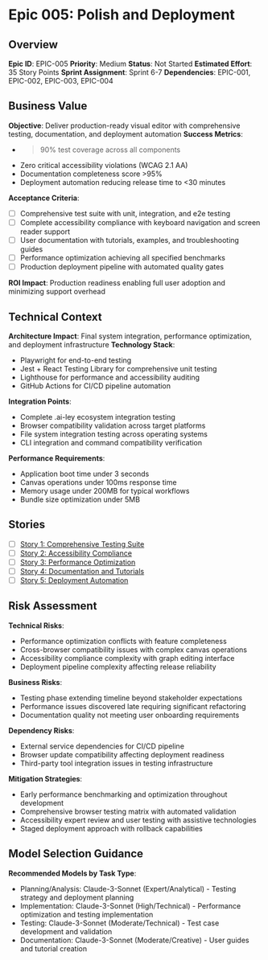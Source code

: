 # Epic 005: Polish and Deployment

## Overview

**Epic ID**: EPIC-005
**Priority**: Medium
**Status**: Not Started
**Estimated Effort**: 35 Story Points
**Sprint Assignment**: Sprint 6-7
**Dependencies**: EPIC-001, EPIC-002, EPIC-003, EPIC-004

## Business Value

**Objective**: Deliver production-ready visual editor with comprehensive testing, documentation, and deployment automation
**Success Metrics**: 
- >90% test coverage across all components
- Zero critical accessibility violations (WCAG 2.1 AA)
- Documentation completeness score >95%
- Deployment automation reducing release time to <30 minutes

**Acceptance Criteria**: 
- [ ] Comprehensive test suite with unit, integration, and e2e testing
- [ ] Complete accessibility compliance with keyboard navigation and screen reader support
- [ ] User documentation with tutorials, examples, and troubleshooting guides
- [ ] Performance optimization achieving all specified benchmarks
- [ ] Production deployment pipeline with automated quality gates

**ROI Impact**: Production readiness enabling full user adoption and minimizing support overhead

## Technical Context

**Architecture Impact**: Final system integration, performance optimization, and deployment infrastructure
**Technology Stack**: 
- Playwright for end-to-end testing
- Jest + React Testing Library for comprehensive unit testing
- Lighthouse for performance and accessibility auditing
- GitHub Actions for CI/CD pipeline automation

**Integration Points**: 
- Complete .ai-ley ecosystem integration testing
- Browser compatibility validation across target platforms
- File system integration testing across operating systems
- CLI integration and command compatibility verification

**Performance Requirements**: 
- Application boot time under 3 seconds
- Canvas operations under 100ms response time
- Memory usage under 200MB for typical workflows
- Bundle size optimization under 5MB

## Stories

- [ ] [Story 1: Comprehensive Testing Suite](story-001-testing/README.md)
- [ ] [Story 2: Accessibility Compliance](story-002-accessibility/README.md)
- [ ] [Story 3: Performance Optimization](story-003-performance/README.md)
- [ ] [Story 4: Documentation and Tutorials](story-004-documentation/README.md)
- [ ] [Story 5: Deployment Automation](story-005-deployment/README.md)

## Risk Assessment

**Technical Risks**: 
- Performance optimization conflicts with feature completeness
- Cross-browser compatibility issues with complex canvas operations
- Accessibility compliance complexity with graph editing interface
- Deployment pipeline complexity affecting release reliability

**Business Risks**: 
- Testing phase extending timeline beyond stakeholder expectations
- Performance issues discovered late requiring significant refactoring
- Documentation quality not meeting user onboarding requirements

**Dependency Risks**: 
- External service dependencies for CI/CD pipeline
- Browser update compatibility affecting deployment readiness
- Third-party tool integration issues in testing infrastructure

**Mitigation Strategies**:
- Early performance benchmarking and optimization throughout development
- Comprehensive browser testing matrix with automated validation
- Accessibility expert review and user testing with assistive technologies
- Staged deployment approach with rollback capabilities

## Model Selection Guidance

**Recommended Models by Task Type**:

- Planning/Analysis: Claude-3-Sonnet (Expert/Analytical) - Testing strategy and deployment planning
- Implementation: Claude-3-Sonnet (High/Technical) - Performance optimization and testing implementation
- Testing: Claude-3-Sonnet (Moderate/Technical) - Test case development and validation
- Documentation: Claude-3-Sonnet (Moderate/Creative) - User guides and tutorial creation